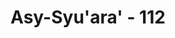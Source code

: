 ---
title: "Asy-Syu'ara' - 112"
no: 112
arabic_no: ١١٢
ayah: قَالَ وَمَا عِلْمِيْ بِمَا كَانُوْا يَعْمَلُوْنَ ۚ  
translation: "Dia (Nuh) menjawab, “Tidak ada pengetahuanku tentang apa yang mereka kerjakan."
tafsir: "Pada ayat ini, Nabi Nuh menjawab bantahan kaumnya dengan mengatakan bahwa ia tidak mengetahui keadaan sebenarnya dari orang-orang yang mengikuti seruannya. Ia tidak ditugaskan Allah untuk menyelidiki asal-usul mereka atau kedudukan masing-masing di masyarakat. Dia hanya ditugaskan menyampaikan agama Allah kepada kaumnya. Jika ada di antara mereka yang beriman, maka dia hanya memandang mereka menurut lahirnya saja, bukan menurut kedudukan mereka dalam masyarakat, kecakapan dan kepandaian mereka, dan bukan pula menurut kekayaan dan kemiskinan mereka."
---